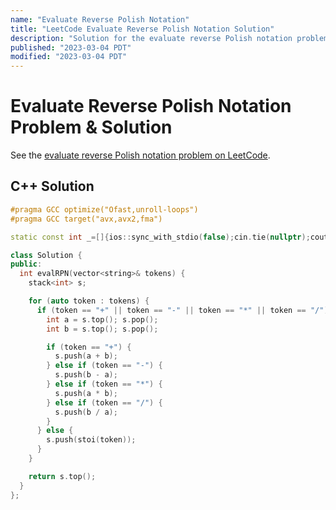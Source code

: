 ```yaml
---
name: "Evaluate Reverse Polish Notation"
title: "LeetCode Evaluate Reverse Polish Notation Solution"
description: "Solution for the evaluate reverse Polish notation problem from LeetCode."
published: "2023-03-04 PDT"
modified: "2023-03-04 PDT"
---
```


# Evaluate Reverse Polish Notation Problem & Solution

See the [evaluate reverse Polish notation problem on LeetCode](https://leetcode.com/problems/evaluate-reverse-polish-notation).

## C++ Solution

```cpp
#pragma GCC optimize("Ofast,unroll-loops")
#pragma GCC target("avx,avx2,fma")

static const int _=[]{ios::sync_with_stdio(false);cin.tie(nullptr);cout.tie(nullptr);return 0;}();

class Solution {
public:
  int evalRPN(vector<string>& tokens) {
    stack<int> s;

    for (auto token : tokens) {
      if (token == "+" || token == "-" || token == "*" || token == "/") {
        int a = s.top(); s.pop();
        int b = s.top(); s.pop();

        if (token == "+") {
          s.push(a + b);
        } else if (token == "-") {
          s.push(b - a);
        } else if (token == "*") {
          s.push(a * b);
        } else if (token == "/") {
          s.push(b / a);
        }
      } else {
        s.push(stoi(token));
      }
    }

    return s.top();
  }
};
```
